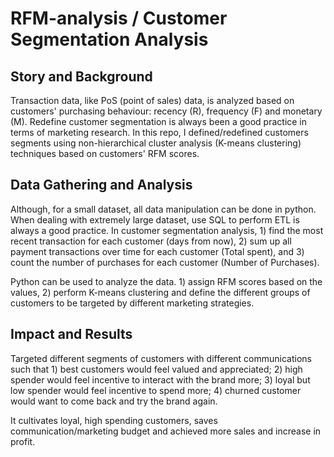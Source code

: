 # RFM-analysis / Customer Segmentation Analysis

## Story and Background
Transaction data, like PoS (point of sales) data, is analyzed based on customers' purchasing behaviour: recency (R), frequency (F) and monetary (M). Redefine customer segmentation is always been a good practice in terms of marketing research. In this repo, I defined/redefined customers segments using non-hierarchical cluster analysis (K-means clustering) techniques based on customers' RFM scores.

## Data Gathering and Analysis
Although, for a small dataset, all data manipulation can be done in python. When dealing with extremely large dataset, use SQL to perform ETL is always a good practice. In customer segmentation analysis, 1) find the most recent transaction for each customer (days from now), 2) sum up all payment transactions over time for each customer (Total spent), and 3) count the number of purchases for each customer (Number of Purchases).

Python can be used to analyze the data. 1) assign RFM scores based on the values, 2) perform K-means clustering and define the different groups of customers to be targeted by different marketing strategies. 

## Impact and Results
Targeted different segments of customers with different communications such that 1) best customers would feel valued and appreciated; 2) high spender would feel incentive to interact with the brand more; 3) loyal but low spender would feel incentive to spend more; 4) churned customer would want to come back and try the brand again.

It cultivates loyal, high spending customers, saves communication/marketing budget and achieved more sales and increase in profit.
 
